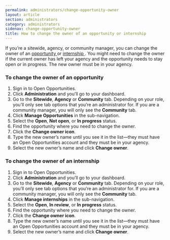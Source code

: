 ```yaml
---
permalink: administrators/change-opportunity-owner
layout: article
section: administrators
category: administrators
sidenav: change-opportunity-owner
title: How to change the owner of an opportunity or internship
---
```

If you’re a sitewide, agency, or community manager, you can change the owner of an <a href="#How_to_change_the_owner_of_an_opportunity">opportunity </a> or <a href="#How_to_change_the_owner_of_an_internship">internship </a>. You might need to change the owner if the current owner has left your agency and the opportunity needs to stay open or in progress.  The new owner must be in your agency.

<h3 id="How_to_change_the_owner_of_an_opportunity">To change the owner of an opportunity</h3>

1.	Sign in to Open Opportunities.
2.	Click **Administration** and you’ll go to your dashboard.
3.	Go to the **Sitewide**, **Agency** or **Community** tab. Depending on your role, you’ll only see tab options that you’re an administrator for. If you are a community manager, you will only see the **Community** tab.
4.	Click **Manage Opportunities** in the sub-navigation.
5.	Select the **Open**, **Not open**, or **In progress** status.
6.	Find the opportunity where you need to change the owner.
7.	Click the **Change owner icon**.
8.	Type the new owner’s name until you see it in the list—they must have an Open Opportunities account and they must be in your agency.
9.	Select the new owner’s name and click **Change owner**.

<h3 id="How_to_change_the_owner_of_an_internship">To change the owner of an internship</h3>

1.	Sign in to Open Opportunities.
2.	Click **Administration** and you’ll go to your dashboard.
3.	Go to the **Sitewide**, **Agency** or **Community** tab. Depending on your role, you’ll only see tab options that you’re an administrator for. If you are a community manager, you will only see the **Community** tab.
4.	Click **Manage internships** in the sub-navigation.
5.	Select the **Open**, **In review**, or **In progress** status.
6.	Find the opportunity where you need to change the owner.
7.	Click the **Change owner icon**.
8.	Type the new owner’s name until you see it in the list—they must have an Open Opportunities account and they must be in your agency.
9.	Select the new owner’s name and click **Change owner**.

